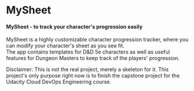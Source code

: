 # MySheet
#### MySheet - to track your character's progression easily

MySheet is a highly customizable character progression tracker, where you can modify your character's sheet as you see fit.  
The app contains templates for D&D 5e characters as well as useful features for Dungeon Masters to keep track of the players' progression.  

Disclaimer: This is not the real project, merely a skeleton for it. This project's only purpose right now is to finish the capstone project for the Udacity Cloud DevOps Engineering course.

